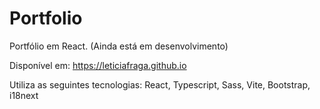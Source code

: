 # Portfolio

Portfólio em React. (Ainda está em desenvolvimento)

Disponível em: https://leticiafraga.github.io

Utiliza as seguintes tecnologias: React, Typescript, Sass, Vite, Bootstrap, i18next
